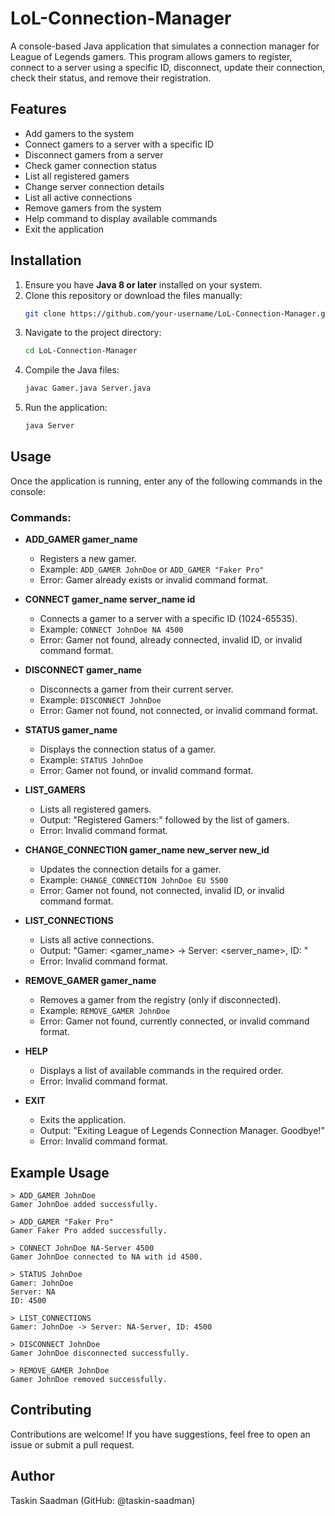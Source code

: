 # LoL-Connection-Manager

A console-based Java application that simulates a connection manager for League of Legends gamers. This program allows gamers to register, connect to a server using a specific ID, disconnect, update their connection, check their status, and remove their registration.

## Features
- Add gamers to the system
- Connect gamers to a server with a specific ID
- Disconnect gamers from a server
- Check gamer connection status
- List all registered gamers
- Change server connection details
- List all active connections
- Remove gamers from the system
- Help command to display available commands
- Exit the application

## Installation
1. Ensure you have **Java 8 or later** installed on your system.
2. Clone this repository or download the files manually:
   ```sh
   git clone https://github.com/your-username/LoL-Connection-Manager.git
   ```
3. Navigate to the project directory:
   ```sh
   cd LoL-Connection-Manager
   ```
4. Compile the Java files:
   ```sh
   javac Gamer.java Server.java
   ```
5. Run the application:
   ```sh
   java Server
   ```

## Usage
Once the application is running, enter any of the following commands in the console:

### Commands:
- **ADD_GAMER gamer_name**
  - Registers a new gamer.
  - Example: `ADD_GAMER JohnDoe` or `ADD_GAMER "Faker Pro"`
  - Error: Gamer already exists or invalid command format.

- **CONNECT gamer_name server_name id**
  - Connects a gamer to a server with a specific ID (1024-65535).
  - Example: `CONNECT JohnDoe NA 4500`
  - Error: Gamer not found, already connected, invalid ID, or invalid command format.

- **DISCONNECT gamer_name**
  - Disconnects a gamer from their current server.
  - Example: `DISCONNECT JohnDoe`
  - Error: Gamer not found, not connected, or invalid command format.

- **STATUS gamer_name**
  - Displays the connection status of a gamer.
  - Example: `STATUS JohnDoe`
  - Error: Gamer not found, or invalid command format.

- **LIST_GAMERS**
  - Lists all registered gamers.
  - Output: "Registered Gamers:" followed by the list of gamers.
  - Error: Invalid command format.

- **CHANGE_CONNECTION gamer_name new_server new_id**
  - Updates the connection details for a gamer.
  - Example: `CHANGE_CONNECTION JohnDoe EU 5500`
  - Error: Gamer not found, not connected, invalid ID, or invalid command format.

- **LIST_CONNECTIONS**
  - Lists all active connections.
  - Output: "Gamer: <gamer_name> -> Server: <server_name>, ID: <id>"
  - Error: Invalid command format.

- **REMOVE_GAMER gamer_name**
  - Removes a gamer from the registry (only if disconnected).
  - Example: `REMOVE_GAMER JohnDoe`
  - Error: Gamer not found, currently connected, or invalid command format.

- **HELP**
  - Displays a list of available commands in the required order.
  - Error: Invalid command format.

- **EXIT**
  - Exits the application.
  - Output: "Exiting League of Legends Connection Manager. Goodbye!"
  - Error: Invalid command format.

## Example Usage
```
> ADD_GAMER JohnDoe
Gamer JohnDoe added successfully.

> ADD_GAMER "Faker Pro"
Gamer Faker Pro added successfully.

> CONNECT JohnDoe NA-Server 4500
Gamer JohnDoe connected to NA with id 4500.

> STATUS JohnDoe
Gamer: JohnDoe
Server: NA
ID: 4500

> LIST_CONNECTIONS
Gamer: JohnDoe -> Server: NA-Server, ID: 4500

> DISCONNECT JohnDoe
Gamer JohnDoe disconnected successfully.

> REMOVE_GAMER JohnDoe
Gamer JohnDoe removed successfully.
```

## Contributing
Contributions are welcome! If you have suggestions, feel free to open an issue or submit a pull request.

## Author
Taskin Saadman (GitHub: @taskin-saadman)

